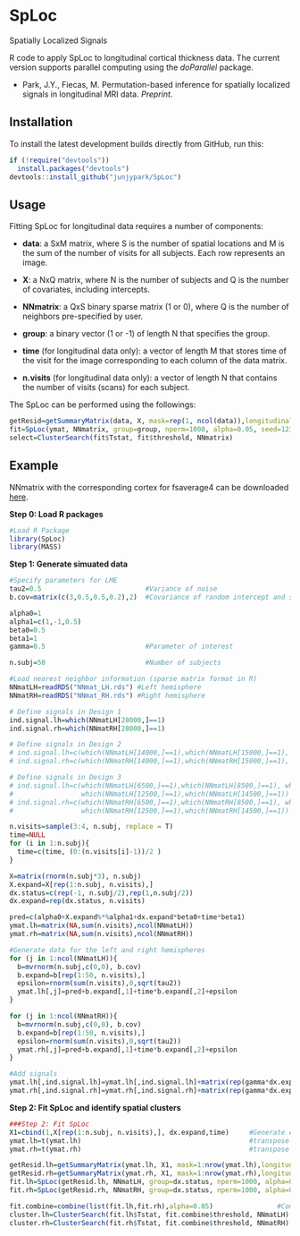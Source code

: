 # SpLoc

Spatially Localized Signals

R code to apply SpLoc to longitudinal cortical thickness data. The current version supports parallel computing using the *doParallel* package.

* Park, J.Y., Fiecas, M. Permutation-based inference for spatially localized signals in longitudinal MRI data. *Preprint*.


## Installation
To install the latest development builds directly from GitHub, run this:

```R
if (!require("devtools"))
  install.packages("devtools")
devtools::install_github("junjypark/SpLoc")
```

## Usage
Fitting SpLoc for longitudinal data requires a number of components:

* **data**: a SxM matrix, where S is the number of spatial locations and M is the sum of the number of visits for all subjects. Each row represents an image.

* **X**: a NxQ matrix, where N is the number of subjects and Q is the number of covariates, including intercepts.

* **NNmatrix**: a QxS binary sparse matrix (1 or 0), where Q is the number of neighbors pre-specified by user.

* **group**: a binary vector (1 or -1) of length N that specifies the group.

* **time** (for longitudinal data only): a vector of length M that stores time of the visit for the image corresponding to each column of the data matrix.

* **n.visits** (for longitudinal data only): a vector of length N that contains the number of visits (scans) for each subject.

The SpLoc can be performed using the followings:

```R
getResid=getSummaryMatrix(data, X, mask=rep(1, ncol(data)),longitudinal=T, n.visits, randomslope=T,  time.var)
fit=SpLoc(ymat, NNmatrix, group=group, nperm=1000, alpha=0.05, seed=1234)
select=ClusterSearch(fit$Tstat, fit$threshold, NNmatrix)
```


## Example

NNmatrix with the corresponding cortex for fsaverage4 can be downloaded [here](https://www.dropbox.com/sh/8xwycechdlo85ky/AAAfJ6Ktww4js2SHluLKiFwPa?dl=0).

**Step 0: Load R packages**
```R
#Load R Package
library(SpLoc)
library(MASS)
```

**Step 1: Generate simuated data**
```R
#Specify parameters for LME
tau2=0.5                          #Variance of noise
b.cov=matrix(c(3,0.5,0.5,0.2),2)  #Covariance of random intercept and slope

alpha0=1
alpha1=c(1,-1,0.5)
beta0=0.5
beta1=1
gamma=0.5                         #Parameter of interest

n.subj=50                         #Number of subjects

#Load nearest neighbor information (sparse matrix format in R)
NNmatLH=readRDS("NNmat_LH.rds") #Left hemisphere
NNmatRH=readRDS("NNmat_RH.rds") #Right hemisphere

# Define signals in Design 1
ind.signal.lh=which(NNmatLH[28000,]==1)
ind.signal.rh=which(NNmatRH[28000,]==1)

# Define signals in Design 2
# ind.signal.lh=c(which(NNmatLH[14000,]==1),which(NNmatLH[15000,]==1), which(NNmatLH[16000,]==1))
# ind.signal.rh=c(which(NNmatRH[14000,]==1),which(NNmatRH[15000,]==1), which(NNmatRH[16000,]==1))

# Define signals in Design 3
# ind.signal.lh=c(which(NNmatLH[6500,]==1),which(NNmatLH[8500,]==1), which(NNmatLH[10500,]==1),
#                 which(NNmatLH[12500,]==1),which(NNmatLH[14500,]==1))
# ind.signal.rh=c(which(NNmatRH[6500,]==1),which(NNmatRH[8500,]==1), which(NNmatRH[10500,]==1),
#                 which(NNmatRH[12500,]==1),which(NNmatRH[14500,]==1))

n.visits=sample(3:4, n.subj, replace = T)
time=NULL 
for (i in 1:n.subj){
  time=c(time, (0:(n.visits[i]-1))/2 ) 
}

X=matrix(rnorm(n.subj*3), n.subj) 
X.expand=X[rep(1:n.subj, n.visits),]
dx.status=c(rep(-1, n.subj/2),rep(1,n.subj/2)) 
dx.expand=rep(dx.status, n.visits)

pred=c(alpha0+X.expand%*%alpha1+dx.expand*beta0+time*beta1)
ymat.lh=matrix(NA,sum(n.visits),ncol(NNmatLH)) 
ymat.rh=matrix(NA,sum(n.visits),ncol(NNmatRH)) 

#Generate data for the left and right hemispheres
for (j in 1:ncol(NNmatLH)){ 
  b=mvrnorm(n.subj,c(0,0), b.cov) 
  b.expand=b[rep(1:50, n.visits),]
  epsilon=rnorm(sum(n.visits),0,sqrt(tau2))
  ymat.lh[,j]=pred+b.expand[,1]+time*b.expand[,2]+epsilon 
}

for (j in 1:ncol(NNmatRH)){
  b=mvrnorm(n.subj,c(0,0), b.cov)
  b.expand=b[rep(1:50, n.visits),]
  epsilon=rnorm(sum(n.visits),0,sqrt(tau2))
  ymat.rh[,j]=pred+b.expand[,1]+time*b.expand[,2]+epsilon
}

#Add signals
ymat.lh[,ind.signal.lh]=ymat.lh[,ind.signal.lh]+matrix(rep(gamma*dx.expand*time, length(ind.signal.lh)), sum(n.visits) )
ymat.rh[,ind.signal.rh]=ymat.rh[,ind.signal.rh]+matrix(rep(gamma*dx.expand*time, length(ind.signal.rh)), sum(n.visits) )

```

**Step 2: Fit SpLoc and identify spatial clusters**
```R
###Step 2: Fit SpLoc
X1=cbind(1,X[rep(1:n.subj, n.visits),], dx.expand,time)     #Generate expanded X matrix with intercepts, groups, time
ymat.lh=t(ymat.lh)                                          #transpose to an appropriate form
ymat.rh=t(ymat.rh)                                          #transpose to an appropriate form

getResid.lh=getSummaryMatrix(ymat.lh, X1, mask=1:nrow(ymat.lh),longitudinal=T, n.visits, randomslope=T,  5) 
getResid.rh=getSummaryMatrix(ymat.rh, X1, mask=1:nrow(ymat.rh),longitudinal=T, n.visits, randomslope=T,  5)
fit.lh=SpLoc(getResid.lh, NNmatLH, group=dx.status, nperm=1000, alpha=0.05, seed=1234)    #Fit SpLoc to the left hemisphere
fit.rh=SpLoc(getResid.rh, NNmatRH, group=dx.status, nperm=1000, alpha=0.05, seed=1234)    #Fit SpLoc to the right hemisphere

fit.combine=combine(list(fit.lh,fit.rh),alpha=0.05)                #Combine two results to control brain-wise FWER (make sure seeds are the same)
cluster.lh=ClusterSearch(fit.lh$Tstat, fit.combine$threshold, NNmatLH)  #Cluster search for the left hemisphere
cluster.rh=ClusterSearch(fit.rh$Tstat, fit.combine$threshold, NNmatRH)  #Cluster search for the right hemisphere
```
